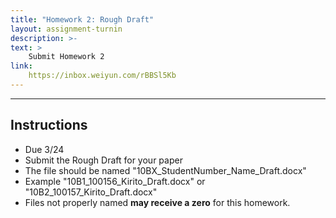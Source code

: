 ```yaml
---
title: "Homework 2: Rough Draft"
layout: assignment-turnin
description: >-
text: >
    Submit Homework 2
link: 
    https://inbox.weiyun.com/rBBSl5Kb
---
```

---
## Instructions
- Due 3/24
- Submit the Rough Draft for your paper
- The file should be named "10BX_StudentNumber_Name_Draft.docx"
- Example "10B1_100156_Kirito_Draft.docx" or "10B2_100157_Kirito_Draft.docx"
- Files not properly named **may receive a zero** for this homework. 

